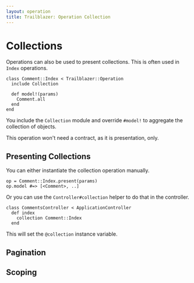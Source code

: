 ```yaml
---
layout: operation
title: Trailblazer: Operation Collection
---
```


# Collections

Operations can also be used to present collections. This is often used in `Index` operations.


	class Comment::Index < Trailblazer::Operation
	  include Collection

	  def model!(params)
	    Comment.all
	  end
	end


You include the `Collection` module and override `#model!` to aggregate the collection of objects.

This operation won't need a contract, as it is presentation, only.

## Presenting Collections

You can either instantiate the collection operation manually.


	op = Comment::Index.present(params)
	op.model #=> [<Comment>, ..]


Or you can use the `Controller#collection` helper to do that in the controller.


	class CommentsController < ApplicationController
	  def index
	    collection Comment::Index
	  end


This will set the `@collection` instance variable.


## Pagination

## Scoping